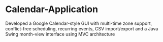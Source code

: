 # Calendar-Application
Developed a Google Calendar-style GUI with multi-time zone support, conflict-free scheduling, recurring events, CSV import/export and a Java Swing month-view interface using MVC architecture
